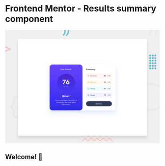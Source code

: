 # Frontend Mentor - Results summary component

![Design preview ](./design/desktop-preview.jpg)

## Welcome! 👋
